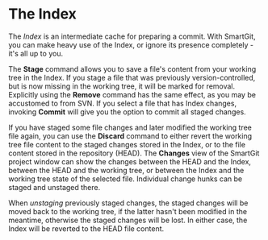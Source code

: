 # The Index

<a id="TheIndex-index"></a>

The *Index* is an intermediate cache for preparing a commit. With
SmartGit, you can make heavy use of the Index, or ignore its presence
completely - it's all up to you.

The **Stage** command allows you to save a file's content from your
working tree in the Index. If you stage a file that was previously
version-controlled, but is now missing in the working tree, it will be
marked for removal. Explicitly using the **Remove** command has the same
effect, as you may be accustomed to from SVN. If you select a file that
has Index changes, invoking **Commit** will give you the option to
commit all staged changes.

If you have staged some file changes and later modified the working tree
file again, you can use the **Discard** command to either revert the
working tree file content to the staged changes stored in the Index, or
to the file content stored in the repository (HEAD). The **Changes**
view of the SmartGit project window can show the changes between the
HEAD and the Index, between the HEAD and the working tree, or between
the Index and the working tree state of the selected file. Individual
change hunks can be staged and unstaged there.

When *unstaging* previously staged changes, the staged changes will be
moved back to the working tree, if the latter hasn't been modified in
the meantime, otherwise the staged changes will be lost. In either case,
the Index will be reverted to the HEAD file content.

